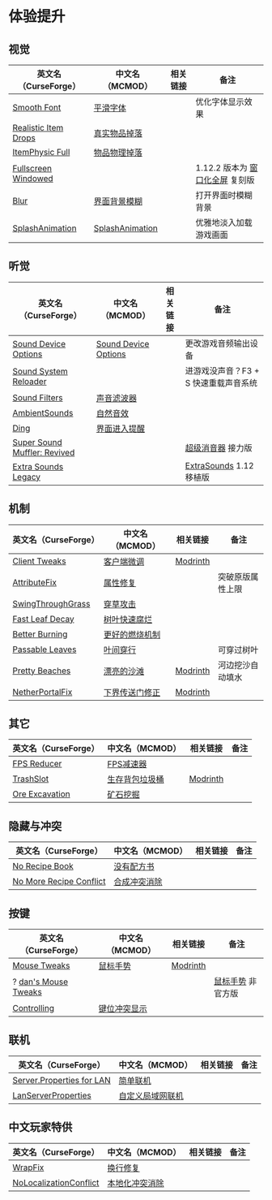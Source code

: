 # 体验提升

## 视觉

| 英文名（CurseForge）                                                                      | 中文名（MCMOD）                                         | 相关链接 | 备注                                                                    |
| ----------------------------------------------------------------------------------------- | ------------------------------------------------------- | -------- | ----------------------------------------------------------------------- |
| [Smooth Font](https://www.curseforge.com/minecraft/mc-mods/smooth-font)                   | [平滑字体](https://www.mcmod.cn/class/1086.html)        |          | 优化字体显示效果                                                        |
| [Realistic Item Drops](https://www.curseforge.com/minecraft/mc-mods/realistic-item-drops) | [真实物品掉落](https://www.mcmod.cn/class/1189.html)    |          |                                                                         |
| [ItemPhysic Full](https://www.curseforge.com/minecraft/mc-mods/itemphysic)                | [物品物理掉落](https://www.mcmod.cn/class/932.html)     |          |                                                                         |
| [Fullscreen Windowed](https://www.curseforge.com/minecraft/mc-mods/borderless-mining)     |                                                         |          | 1.12.2 版本为 [窗口化全屏](https://www.mcmod.cn/class/2721.html) 复刻版 |
| [Blur](https://www.curseforge.com/minecraft/mc-mods/blur)                                 | [界面背景模糊](https://www.mcmod.cn/class/1172.html)    |          | 打开界面时模糊背景                                                      |
| [SplashAnimation](https://www.curseforge.com/minecraft/mc-mods/splashanimation)           | [SplashAnimation](https://www.mcmod.cn/class/3968.html) |          | 优雅地淡入加载游戏画面                                                  |

## 听觉

| 英文名（CurseForge）                                                                                     | 中文名（MCMOD）                                              | 相关链接 | 备注                                                                                          |
| -------------------------------------------------------------------------------------------------------- | ------------------------------------------------------------ | -------- | --------------------------------------------------------------------------------------------- |
| [Sound Device Options](https://www.curseforge.com/minecraft/mc-mods/more-sound-config)                   | [Sound Device Options](https://www.mcmod.cn/class/4813.html) |          | 更改游戏音频输出设备                                                                          |
| [Sound System Reloader](https://www.curseforge.com/minecraft/mc-mods/sound-system-reloader)              |                                                              |          | 进游戏没声音？F3 + S 快速重载声音系统                                                         |
| [Sound Filters](https://www.curseforge.com/minecraft/mc-mods/sound-filters)                              | [声音滤波器](https://www.mcmod.cn/class/1117.html)           |          |                                                                                               |
| [AmbientSounds](https://www.curseforge.com/minecraft/mc-mods/ambientsounds)                              | [自然音效](https://www.mcmod.cn/class/2947.html)             |          |                                                                                               |
| [Ding](https://www.curseforge.com/minecraft/mc-mods/ding)                                                | [界面进入提醒](https://www.mcmod.cn/class/428.html)          |          |                                                                                               |
| [Super Sound Muffler: Revived](https://www.curseforge.com/minecraft/mc-mods/super-sound-muffler-revived) |                                                              |          | [超级消音器](https://www.curseforge.com/minecraft/mc-mods/super-sound-muffler-revived) 接力版 |
| [Extra Sounds Legacy](https://www.curseforge.com/minecraft/mc-mods/extra-sounds-legacy)                  |                                                              |          | [ExtraSounds](https://www.mcmod.cn/class/6268.html) 1.12 移植版                               |

## 机制

| 英文名（CurseForge）                                                                | 中文名（MCMOD）                                        | 相关链接                                             | 备注             |
| ----------------------------------------------------------------------------------- | ------------------------------------------------------ | ---------------------------------------------------- | ---------------- |
| [Client Tweaks](https://www.curseforge.com/minecraft/mc-mods/client-tweaks)         | [客户端微调](https://www.mcmod.cn/class/2012.html)     | [Modrinth](https://modrinth.com/mod/client-tweaks)   |                  |
| [AttributeFix](https://www.curseforge.com/minecraft/mc-mods/attributefix)           | [属性修复](https://www.mcmod.cn/class/2264.html)       |                                                      | 突破原版属性上限 |
| [SwingThroughGrass](https://www.curseforge.com/minecraft/mc-mods/swingthroughgrass) | [穿草攻击](https://www.mcmod.cn/class/1465.html)       |                                                      |                  |
| [Fast Leaf Decay](https://www.curseforge.com/minecraft/mc-mods/fast-leaf-decay)     | [树叶快速腐烂](https://www.mcmod.cn/class/1173.html)   |                                                      |                  |
| [Better Burning](https://www.curseforge.com/minecraft/mc-mods/better-burning)       | [更好的燃烧机制](https://www.mcmod.cn/class/2780.html) |                                                      |                  |
| [Passable Leaves](https://www.curseforge.com/minecraft/mc-mods/passable-leaves)     | [叶间穿行](https://www.mcmod.cn/class/1464.html)       |                                                      | 可穿过树叶       |
| [Pretty Beaches](https://www.curseforge.com/minecraft/mc-mods/pretty-beaches)       | [漂亮的沙滩](https://www.mcmod.cn/class/2723.html)     | [Modrinth](https://modrinth.com/mod/pretty-beaches)  | 河边挖沙自动填水 |
| [NetherPortalFix](https://www.curseforge.com/minecraft/mc-mods/netherportalfix)     | [下界传送门修正](https://www.mcmod.cn/class/811.html)  | [Modrinth](https://modrinth.com/mod/netherportalfix) |                  |

## 其它

| 英文名（CurseForge）                                                          | 中文名（MCMOD）                                        | 相关链接                                       | 备注 |
| ----------------------------------------------------------------------------- | ------------------------------------------------------ | ---------------------------------------------- | ---- |
| [FPS Reducer](https://www.curseforge.com/minecraft/mc-mods/fps-reducer)       | [FPS减速器](https://www.mcmod.cn/class/1815.html)      |                                                |      |
| [TrashSlot](https://www.curseforge.com/minecraft/mc-mods/trashslot)           | [生存背包垃圾桶](https://www.mcmod.cn/class/1893.html) | [Modrinth](https://modrinth.com/mod/trashslot) |      |
| [Ore Excavation](https://www.curseforge.com/minecraft/mc-mods/ore-excavation) | [矿石挖掘](https://www.mcmod.cn/class/1955.html)       |                                                |      |

## 隐藏与冲突

| 英文名（CurseForge）                                                                                    | 中文名（MCMOD）                                     | 相关链接 | 备注 |
| ------------------------------------------------------------------------------------------------------- | --------------------------------------------------- | -------- | ---- |
| [No Recipe Book](https://www.curseforge.com/minecraft/mc-mods/no-recipe-book)                           | [没有配方书](https://www.mcmod.cn/class/2102.html)  |          |      |
| [No More Recipe Conflict](https://www.curseforge.com/minecraft/mc-mods/stimmedcow-nomorerecipeconflict) | [合成冲突消除](https://www.mcmod.cn/class/630.html) |          |      |

## 按键

| 英文名（CurseForge）                                                                   | 中文名（MCMOD）                                      | 相关链接                                          | 备注                                                      |
| -------------------------------------------------------------------------------------- | ---------------------------------------------------- | ------------------------------------------------- | --------------------------------------------------------- |
| [Mouse Tweaks](https://www.curseforge.com/minecraft/mc-mods/mouse-tweaks)              | [鼠标手势](https://www.mcmod.cn/class/1162.html)     | [Modrinth](https://modrinth.com/mod/mouse-tweaks) |                                                           |
| ? [dan's Mouse Tweaks](https://www.curseforge.com/minecraft/mc-mods/dans-mouse-tweaks) |                                                      |                                                   | [鼠标手势](https://www.mcmod.cn/class/1162.html) 非官方版 |
| [Controlling](https://www.curseforge.com/minecraft/mc-mods/controlling)                | [键位冲突显示](https://www.mcmod.cn/class/1191.html) |                                                   |                                                           |

## 联机

| 英文名（CurseForge）                                                                                | 中文名（MCMOD）                                          | 相关链接 | 备注 |
| --------------------------------------------------------------------------------------------------- | -------------------------------------------------------- | -------- | ---- |
| [Server.Properties for LAN](https://www.curseforge.com/minecraft/mc-mods/server-properties-for-lan) | [简单联机](https://www.mcmod.cn/class/1158.html)         |          |      |
| [LanServerProperties](https://www.curseforge.com/minecraft/mc-mods/lan-server-properties)           | [自定义局域网联机](https://www.mcmod.cn/class/2754.html) |          |      |

## 中文玩家特供

| 英文名（CurseForge）                                                                          | 中文名（MCMOD）                                        | 相关链接 | 备注 |
| --------------------------------------------------------------------------------------------- | ------------------------------------------------------ | -------- | ---- |
| [WrapFix](https://www.curseforge.com/minecraft/mc-mods/wrapfix)                               | [换行修复](https://www.mcmod.cn/class/8443.html)       |          |      |
| [NoLocalizationConflict](https://www.curseforge.com/minecraft/mc-mods/nolocalizationconflict) | [本地化冲突消除](https://www.mcmod.cn/class/6368.html) |          |      |
